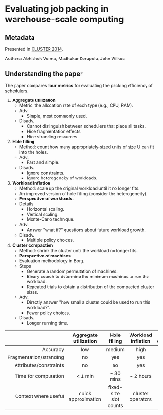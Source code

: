 # Evaluating job packing in warehouse-scale computing

## Metadata

Presented in [CLUSTER 2014](https://static.googleusercontent.com/media/research.google.com/en/pubs/archive/43103.pdf).

Authors: Abhishek Verma, Madhukar Korupolu, John Wilkes

## Understanding the paper

The paper compares **four metrics** for evaluating the packing efficiency of schedulers.

1. **Aggregate utilization**
   * Metric: the allocation rate of each type (e.g., CPU, RAM).
   * Adv.
     * Simple, most commonly used.
   * Disadv.
     * Cannot distinguish between schedulers that place all tasks.
     * Hide fragmentation effects.
     * Hide stranding resources.
2. **Hole filling**
   * Method: count how many appropriately-sized units of size U can fit into the holes.
   * Adv.
     * Fast and simple.
   * Disadv.
     * Ignore constraints.
     * Ignore heterogeneity of workloads.
3. **Workload inflation**
   * Method: scale up the original workload until it no longer fits.
   * An improved version of hole filling (consider the heterogeneity).
   * **Perspective of workloads.**
   * Details
     * Horizontal scaling.
     * Vertical scaling.
     * Monte-Carlo technique.
   * Adv.
     * Answer "what if?" questions about future workload growth.
   * Disadv.
     * Multiple policy choices.
4. **Cluster compaction**
   * Method: shrink the cluster until the workload no longer fits.
   * **Perspective of machines.**
   * Evaluation methodology in Borg.
   * Steps
     * Generate a random permutation of machines.
     * Binary search to determine the minimum machines to run the workload.
     * Repeated trials to obtain a distribution of the compacted cluster sizes.
   * Adv.
     * Directly answer "how small a cluster could be used to run this workload?".
     * Fewer policy choices.
   * Disadv.
     * Longer running time.

|                         | Aggregate utilization |      Hole filling      | Workload inflation | Cluster compaction |
| ----------------------: | :-------------------: | :--------------------: | :----------------: | :----------------: |
|                Accuracy |          low          |         medium         |        high        |        high        |
| Fragmentation/stranding |           no          |           yes          |         yes        |         yes        |
|  Attributes/constraints |           no          |           no           |         yes        |         yes        |
|    Time for computation |        < 1 min        |       \~ 30 mins       |     \~ 2 hours     |     \~ 5 hours     |
|    Context where useful |  quick approximation  | fixed-size slot counts |  cluster operators |  capacity planners |
